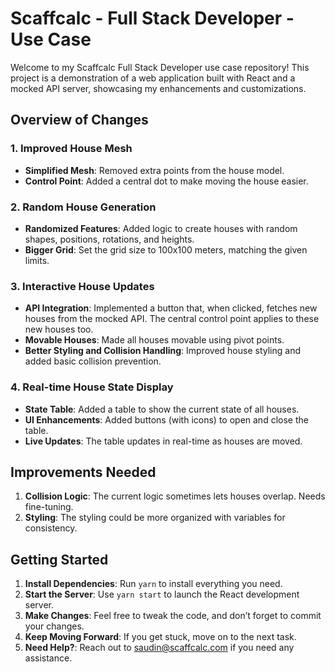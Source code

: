 # Scaffcalc - Full Stack Developer - Use Case

Welcome to my Scaffcalc Full Stack Developer use case repository! This project is a demonstration of a web application built with React and a mocked API server, showcasing my enhancements and customizations.

## Overview of Changes

### 1. Improved House Mesh

- **Simplified Mesh**: Removed extra points from the house model.
- **Control Point**: Added a central dot to make moving the house easier.

### 2. Random House Generation

- **Randomized Features**: Added logic to create houses with random shapes, positions, rotations, and heights.
- **Bigger Grid**: Set the grid size to 100x100 meters, matching the given limits.

### 3. Interactive House Updates

- **API Integration**: Implemented a button that, when clicked, fetches new houses from the mocked API. The central control point applies to these new houses too.
- **Movable Houses**: Made all houses movable using pivot points.
- **Better Styling and Collision Handling**: Improved house styling and added basic collision prevention.

### 4. Real-time House State Display

- **State Table**: Added a table to show the current state of all houses.
- **UI Enhancements**: Added buttons (with icons) to open and close the table.
- **Live Updates**: The table updates in real-time as houses are moved.

## Improvements Needed

1. **Collision Logic**: The current logic sometimes lets houses overlap. Needs fine-tuning.
2. **Styling**: The styling could be more organized with variables for consistency.

## Getting Started

1. **Install Dependencies**: Run `yarn` to install everything you need.
2. **Start the Server**: Use `yarn start` to launch the React development server.
3. **Make Changes**: Feel free to tweak the code, and don’t forget to commit your changes.
4. **Keep Moving Forward**: If you get stuck, move on to the next task.
5. **Need Help?**: Reach out to saudin@scaffcalc.com if you need any assistance.
